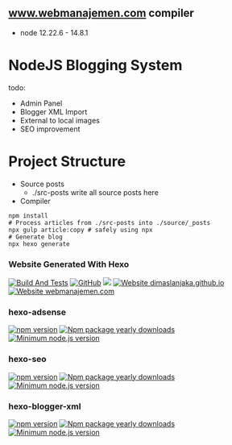 ## www.webmanajemen.com compiler
- node 12.22.6 - 14.8.1

# NodeJS Blogging System
todo:
- Admin Panel
- Blogger XML Import
- External to local images
- SEO improvement

# Project Structure
- Source posts
  - ./src-posts write all source posts here
- Compiler
```shell
npm install
# Process articles from ./src-posts into ./source/_posts
npx gulp article:copy # safely using npx
# Generate blog
npx hexo generate
```

### Website Generated With Hexo
[![Build And Tests](https://github.com/dimaslanjaka/dimaslanjaka.github.io/actions/workflows/page.yml/badge.svg?branch=compiler)](https://github.com/dimaslanjaka/dimaslanjaka.github.io/actions/workflows/page.yml)
[![GitHub](https://badgen.net/badge/icon/github?icon=github&label)](https://github.com/dimaslanjaka/dimaslanjaka.github.io/tree/compiler)
[<img src="https://img.shields.io/badge/webmanajemen.com-up-green"/>](https://dimaslanjaka.github.io)
[![Website dimaslanjaka.github.io](https://img.shields.io/website-up-down-green-red/http/webmanajemen.com.svg)](https://webmanajemen.com)
[![Website webmanajemen.com](https://img.shields.io/website-up-down-green-red/https/webmanajemen.com.svg)](https://webmanajemen.com/)

### hexo-adsense
[![npm version](https://badge.fury.io/js/hexo-adsense.svg)](https://badge.fury.io/js/hexo-adsense)
[![Npm package yearly downloads](https://badgen.net/npm/dy/hexo-adsense)](https://npmjs.com/package/hexo-adsense)
[![Minimum node.js version](https://badgen.net/npm/node/hexo-adsense)](https://npmjs.com/package/hexo-adsense)

### hexo-seo
[![npm version](https://badge.fury.io/js/hexo-seo.svg)](https://badge.fury.io/js/hexo-seo)
[![Npm package yearly downloads](https://badgen.net/npm/dy/hexo-seo)](https://npmjs.com/package/hexo-seo)
[![Minimum node.js version](https://badgen.net/npm/node/hexo-seo)](https://npmjs.com/package/hexo-seo)

### hexo-blogger-xml
[![npm version](https://badge.fury.io/js/hexo-blogger-xml.svg)](https://badge.fury.io/js/hexo-blogger-xml)
[![Npm package yearly downloads](https://badgen.net/npm/dy/hexo-blogger-xml)](https://npmjs.com/package/hexo-blogger-xml)
[![Minimum node.js version](https://badgen.net/npm/node/hexo-blogger-xml)](https://npmjs.com/package/hexo-blogger-xml)
